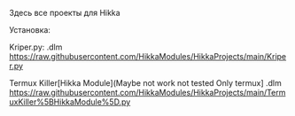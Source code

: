 Здесь все проекты для Hikka

Установка: 

Kriper.py: .dlm https://raw.githubusercontent.com/HikkaModules/HikkaProjects/main/Kriper.py

Termux Killer[Hikka Module](Maybe not work not tested Only termux] .dlm https://raw.githubusercontent.com/HikkaModules/HikkaProjects/main/TermuxKiller%5BHikkaModule%5D.py
